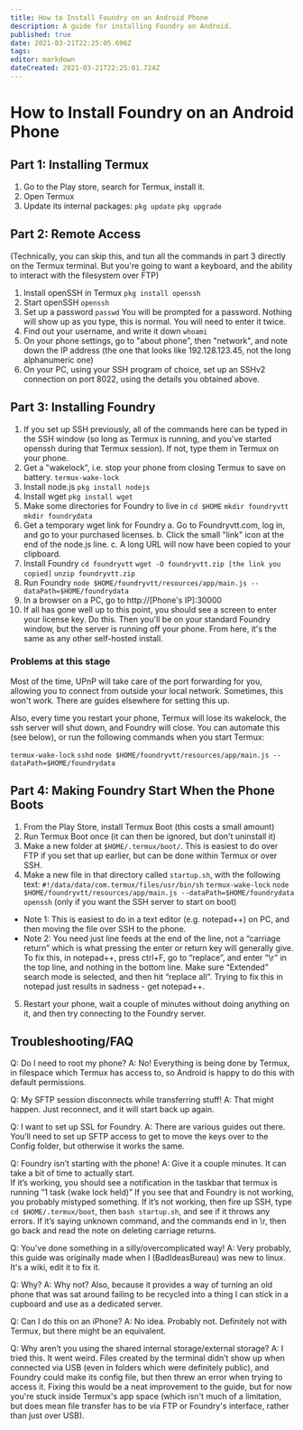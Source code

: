 ```yaml
---
title: How to Install Foundry on an Android Phone
description: A guide for installing Foundry on Android.
published: true
date: 2021-03-21T22:25:05.696Z
tags: 
editor: markdown
dateCreated: 2021-03-21T22:25:01.724Z
---
```


# How to Install Foundry on an Android Phone
## Part 1: Installing Termux
1. Go to the Play store, search for Termux, install it.
2. Open Termux
3. Update its internal packages:
  	`pkg update`
    `pkg upgrade`

## Part 2: Remote Access
(Technically, you can skip this, and tun all the commands in part 3 directly on the Termux terminal.  But you're going to want a keyboard, and the ability to interact with the filesystem over FTP)

1.	Install openSSH in Termux
		`pkg install openssh`
2.	Start openSSH
		`openssh`
3.	Set up a password
		`passwd`
    You will be prompted for a password.  Nothing will show up as you type, this is normal.  You will need to enter it twice.
4.	Find out your username, and write it down
		`whoami`
5.	On your phone settings, go to "about phone", then "network", and note down the IP address (the one that looks like 192.128.123.45, not the long alphanumeric one)
6.	On your PC, using your SSH program of choice, set up an SSHv2 connection on port 8022, using the details you obtained above.

## Part 3: Installing Foundry

1.	If you set up SSH previously, all of the commands here can be typed in the SSH window (so long as Termux is running, and you've started openssh during that Termux session).  If not, type them in Termux on your phone.
2.	Get a "wakelock", i.e. stop your phone from closing Termux to save on battery.
		`termux-wake-lock`
3.	Install node.js
		`pkg install nodejs`
4. 	Install wget
		`pkg install wget`
5.	Make some directories for Foundry to live in
		`cd $HOME`
    `mkdir foundryvtt`
    `mkdir foundrydata`
6.	Get a temporary wget link for Foundry
	a.	Go to Foundryvtt.com, log in, and go to your purchased licenses.
  b.	Click the small "link" icon at the end of the node.js line.
  c.	A long URL will now have been copied to your clipboard.
7.	Install Foundry
		`cd foundryvtt`
    `wget -O foundryvtt.zip [the link you copied]`
    `unzip foundryvtt.zip`
8.	Run Foundry
		`node $HOME/foundryvtt/resources/app/main.js --dataPath=$HOME/foundrydata`
9.	In a browser on a PC, go to http://[Phone's IP]:30000
10.	If all has gone well up to this point, you should see a screen to enter your license key.  Do this.  Then you'll be on your standard Foundry window, but the server is running off your phone.  From here, it's the same as any other self-hosted install.

### Problems at this stage

Most of the time, UPnP will take care of the port forwarding for you, allowing you to connect from outside your local network.  Sometimes, this won't work.  There are guides elsewhere for setting this up.

Also, every time you restart your phone, Termux will lose its wakelock, the ssh server will shut down, and Foundry will close.  You can automate this (see below), or run the following commands when you start Termux:

`termux-wake-lock`
`sshd`
`node $HOME/foundryvtt/resources/app/main.js --dataPath=$HOME/foundrydata`

## Part 4: Making Foundry Start When the Phone Boots
1.	From the Play Store, install Termux Boot (this costs a small amount)
2.	Run Termux Boot once (it can then be ignored, but don't uninstall it)
3.	Make a new folder at `$HOME/.termux/boot/`.  This is easiest to do over FTP if you set that up earlier, but can be done within Termux or over SSH.
4.	Make a new file in that directory called `startup.sh`, with the following text:
	`#!/data/data/com.termux/files/usr/bin/sh`
	`termux-wake-lock`
	`node $HOME/foundryvtt/resources/app/main.js --dataPath=$HOME/foundrydata`
  `openssh` (only if you want the SSH server to start on boot)
  
- Note 1:  This is easiest to do in a text editor (e.g. notepad++) on PC, and then moving the file over SSH to the phone.
- Note 2:  You need just line feeds at the end of the line, not a “carriage return” which is what pressing the enter or return key will generally give.  To fix this, in notepad++, press ctrl+F, go to “replace”, and enter “\r” in the top line, and nothing in the bottom line.  Make sure “Extended” search mode is selected, and then hit “replace all”.  Trying to fix this in notepad just results in sadness - get notepad++.
  
5.	Restart your phone, wait a couple of minutes without doing anything on it, and then try connecting to the Foundry server.

## Troubleshooting/FAQ
Q: Do I need to root my phone?
A: No! Everything is being done by Termux, in filespace which Termux has access to, so Android is happy to do this with default permissions.

Q: My SFTP session disconnects while transferring stuff!
A: That might happen.  Just reconnect, and it will start back up again.

Q: I want to set up SSL for Foundry.
A: There are various guides out there.  You’ll need to set up SFTP access to get to move the keys over to the Config folder, but otherwise it works the same.

Q: Foundry isn’t starting with the phone!
A: Give it a couple minutes. It can take a bit of time to actually start.  
	If it’s working, you should see a notification in the taskbar that termux is running “1 task (wake lock held)”
	If you see that and Foundry is not working, you probably mistyped something.
	If it’s not working, then fire up SSH, type `cd $HOME/.termux/boot`, then `bash startup.sh`, and see if it throws any errors.  If it’s saying unknown command, and the commands end in \r, then go back and read the note on deleting carriage returns.

Q: You’ve done something in a silly/overcomplicated way!
A: Very probably, this guide was originally made when I (BadIdeasBureau) was new to linux.  It's a wiki, edit it to fix it.

Q: Why?
A: Why not?
Also, because it provides a way of turning an old phone that was sat around failing to be recycled into a thing I can stick in a cupboard and use as a dedicated server.

Q: Can I do this on an iPhone?
A: No idea.  Probably not.  Definitely not with Termux, but there might be an equivalent.

Q: Why aren’t you using the shared internal storage/external storage?
A: I tried this.  It went weird.  Files created by the terminal didn’t show up when connected via USB (even in folders which were definitely public), and Foundry could make its config file, but then threw an error when trying to access it. Fixing this would be a neat improvement to the guide, but for now you're stuck inside Termux's app space (which isn't much of a limitation, but does mean file transfer has to be via FTP or Foundry's interface, rather than just over USB).




